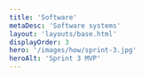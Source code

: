 ```yaml
---
title: 'Software'
metaDesc: 'Software systems'
layout: 'layouts/base.html'
displayOrder: 3
hero: '/images/how/sprint-3.jpg'
heroAlt: 'Sprint 3 MVP'
---
```

